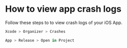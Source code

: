# How to view app crash logs

Follow these steps to to view crash logs of your iOS App.

```swift
Xcode > Organizer > Crashes 

App > Release > Open in Project
```
